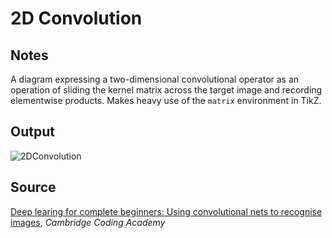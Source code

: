 # 2D Convolution

## Notes

A diagram expressing a two-dimensional convolutional operator as an operation of sliding the kernel matrix across the target image and recording elementwise products. Makes heavy use of the `matrix` environment in TikZ.

## Output

![2DConvolution](https://www.dropbox.com/s/qs4tojv5u5h48lf/2d_convolution.png?raw=1)

## Source

[Deep learing for complete beginners: Using convolutional nets to recognise images](http://online.cambridgecoding.com/notebooks/cca_admin/convolutional-neural-networks-with-keras), *Cambridge Coding Academy*
